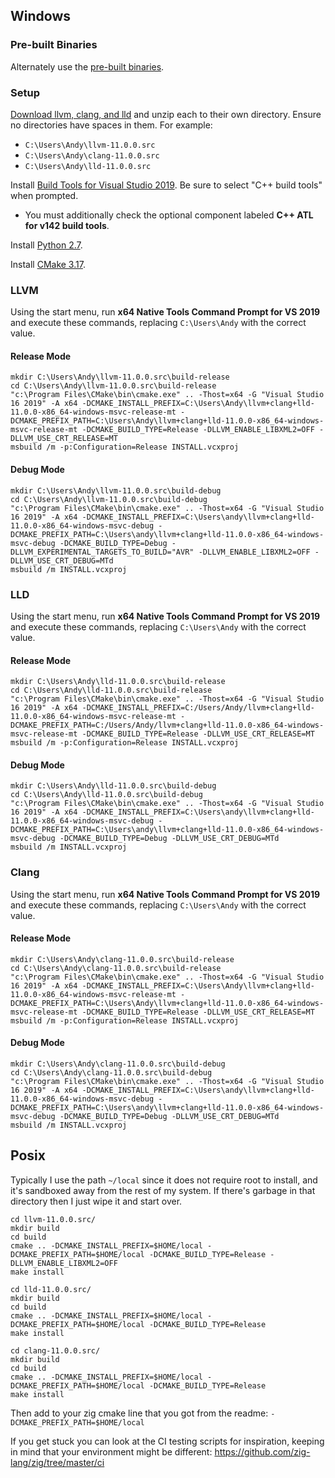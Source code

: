## Windows

### Pre-built Binaries

Alternately use the [pre-built binaries](https://github.com/zig-lang/zig/wiki/Building-Zig-on-Windows).

### Setup

[Download llvm, clang, and lld](http://releases.llvm.org/download.html#11.0.0) and unzip each to their own directory. Ensure no directories have spaces in them. For example:

 * `C:\Users\Andy\llvm-11.0.0.src`
 * `C:\Users\Andy\clang-11.0.0.src`
 * `C:\Users\Andy\lld-11.0.0.src`

Install [Build Tools for Visual Studio 2019](https://visualstudio.microsoft.com/downloads/#build-tools-for-visual-studio-2019). Be sure to select "C++ build tools" when prompted.
 * You must additionally check the optional component labeled **C++ ATL for v142 build tools**.

Install [Python 2.7](https://www.python.org).

Install [CMake 3.17](http://cmake.org). 

### LLVM

Using the start menu, run **x64 Native Tools Command Prompt for VS 2019** and execute these commands, replacing `C:\Users\Andy` with the correct value.

#### Release Mode

```
mkdir C:\Users\Andy\llvm-11.0.0.src\build-release
cd C:\Users\Andy\llvm-11.0.0.src\build-release
"c:\Program Files\CMake\bin\cmake.exe" .. -Thost=x64 -G "Visual Studio 16 2019" -A x64 -DCMAKE_INSTALL_PREFIX=C:\Users\Andy\llvm+clang+lld-11.0.0-x86_64-windows-msvc-release-mt -DCMAKE_PREFIX_PATH=C:\Users\Andy\llvm+clang+lld-11.0.0-x86_64-windows-msvc-release-mt -DCMAKE_BUILD_TYPE=Release -DLLVM_ENABLE_LIBXML2=OFF -DLLVM_USE_CRT_RELEASE=MT
msbuild /m -p:Configuration=Release INSTALL.vcxproj
```

#### Debug Mode

```
mkdir C:\Users\Andy\llvm-11.0.0.src\build-debug
cd C:\Users\Andy\llvm-11.0.0.src\build-debug
"c:\Program Files\CMake\bin\cmake.exe" .. -Thost=x64 -G "Visual Studio 16 2019" -A x64 -DCMAKE_INSTALL_PREFIX=C:\Users\andy\llvm+clang+lld-11.0.0-x86_64-windows-msvc-debug -DCMAKE_PREFIX_PATH=C:\Users\andy\llvm+clang+lld-11.0.0-x86_64-windows-msvc-debug -DCMAKE_BUILD_TYPE=Debug -DLLVM_EXPERIMENTAL_TARGETS_TO_BUILD="AVR" -DLLVM_ENABLE_LIBXML2=OFF -DLLVM_USE_CRT_DEBUG=MTd
msbuild /m INSTALL.vcxproj
```

### LLD

Using the start menu, run **x64 Native Tools Command Prompt for VS 2019** and execute these commands, replacing `C:\Users\Andy` with the correct value.

#### Release Mode

```
mkdir C:\Users\Andy\lld-11.0.0.src\build-release
cd C:\Users\Andy\lld-11.0.0.src\build-release
"c:\Program Files\CMake\bin\cmake.exe" .. -Thost=x64 -G "Visual Studio 16 2019" -A x64 -DCMAKE_INSTALL_PREFIX=C:/Users/Andy/llvm+clang+lld-11.0.0-x86_64-windows-msvc-release-mt -DCMAKE_PREFIX_PATH=C:/Users/Andy/llvm+clang+lld-11.0.0-x86_64-windows-msvc-release-mt -DCMAKE_BUILD_TYPE=Release -DLLVM_USE_CRT_RELEASE=MT
msbuild /m -p:Configuration=Release INSTALL.vcxproj
```

#### Debug Mode

```
mkdir C:\Users\Andy\lld-11.0.0.src\build-debug
cd C:\Users\Andy\lld-11.0.0.src\build-debug
"c:\Program Files\CMake\bin\cmake.exe" .. -Thost=x64 -G "Visual Studio 16 2019" -A x64 -DCMAKE_INSTALL_PREFIX=C:\Users\andy\llvm+clang+lld-11.0.0-x86_64-windows-msvc-debug -DCMAKE_PREFIX_PATH=C:\Users\andy\llvm+clang+lld-11.0.0-x86_64-windows-msvc-debug -DCMAKE_BUILD_TYPE=Debug -DLLVM_USE_CRT_DEBUG=MTd
msbuild /m INSTALL.vcxproj
```

### Clang

Using the start menu, run **x64 Native Tools Command Prompt for VS 2019** and execute these commands, replacing `C:\Users\Andy` with the correct value.

#### Release Mode

```
mkdir C:\Users\Andy\clang-11.0.0.src\build-release
cd C:\Users\Andy\clang-11.0.0.src\build-release
"c:\Program Files\CMake\bin\cmake.exe" .. -Thost=x64 -G "Visual Studio 16 2019" -A x64 -DCMAKE_INSTALL_PREFIX=C:\Users\Andy\llvm+clang+lld-11.0.0-x86_64-windows-msvc-release-mt -DCMAKE_PREFIX_PATH=C:\Users\Andy\llvm+clang+lld-11.0.0-x86_64-windows-msvc-release-mt -DCMAKE_BUILD_TYPE=Release -DLLVM_USE_CRT_RELEASE=MT
msbuild /m -p:Configuration=Release INSTALL.vcxproj
```

#### Debug Mode

```
mkdir C:\Users\Andy\clang-11.0.0.src\build-debug
cd C:\Users\Andy\clang-11.0.0.src\build-debug
"c:\Program Files\CMake\bin\cmake.exe" .. -Thost=x64 -G "Visual Studio 16 2019" -A x64 -DCMAKE_INSTALL_PREFIX=C:\Users\andy\llvm+clang+lld-11.0.0-x86_64-windows-msvc-debug -DCMAKE_PREFIX_PATH=C:\Users\andy\llvm+clang+lld-11.0.0-x86_64-windows-msvc-debug -DCMAKE_BUILD_TYPE=Debug -DLLVM_USE_CRT_DEBUG=MTd
msbuild /m INSTALL.vcxproj
```

## Posix

Typically I use the path `~/local` since it does not require root to install, and it's sandboxed away from the rest of my system. If there's garbage in that directory then I just wipe it and start over.

```
cd llvm-11.0.0.src/
mkdir build
cd build
cmake .. -DCMAKE_INSTALL_PREFIX=$HOME/local -DCMAKE_PREFIX_PATH=$HOME/local -DCMAKE_BUILD_TYPE=Release -DLLVM_ENABLE_LIBXML2=OFF
make install
```

```
cd lld-11.0.0.src/
mkdir build
cd build
cmake .. -DCMAKE_INSTALL_PREFIX=$HOME/local -DCMAKE_PREFIX_PATH=$HOME/local -DCMAKE_BUILD_TYPE=Release
make install
```

```
cd clang-11.0.0.src/
mkdir build
cd build
cmake .. -DCMAKE_INSTALL_PREFIX=$HOME/local -DCMAKE_PREFIX_PATH=$HOME/local -DCMAKE_BUILD_TYPE=Release
make install
```

Then add to your zig cmake line that you got from the readme:
`-DCMAKE_PREFIX_PATH=$HOME/local`

If you get stuck you can look at the CI testing scripts for inspiration, keeping in mind that your environment might be different: https://github.com/zig-lang/zig/tree/master/ci
